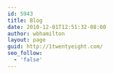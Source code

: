 ```yaml
---
id: 5943
title: Blog
date: 2010-12-01T12:51:32-08:00
author: wbhamilton
layout: page
guid: http://1twentyeight.com/
seo_follow:
  - 'false'
---
```

